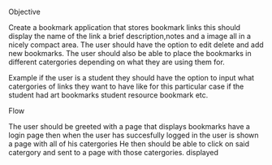 Objective

Create a bookmark application that stores bookmark links this should display the name of the link a brief description,notes and a image all in a nicely compact area. The user should have the option to edit delete and add new bookmarks. The user should also be able to place the bookmarks in different catergories depending on what they are using them for.

Example
if the user is a student they should have the option to input what catergories of links they want to have like for this particular case if the student had art bookmarks student resource bookmark etc.

Flow 

The user should be greeted with a page that displays bookmarks have a login page then when the user has succesfully logged in the user is shown a page with all of his catergories He then should be able to click on said catergory and sent to a page with those catergories. displayed